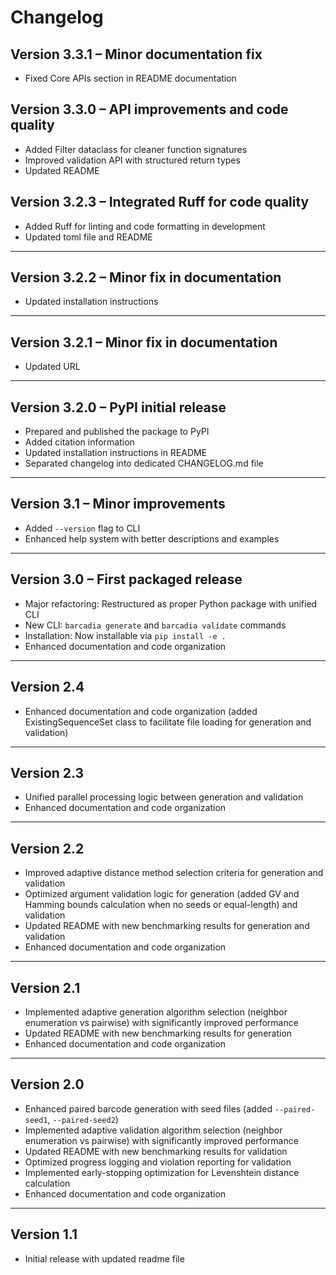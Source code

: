 # Changelog

## Version 3.3.1 – Minor documentation fix
- Fixed Core APIs section in README documentation

## Version 3.3.0 – API improvements and code quality
- Added Filter dataclass for cleaner function signatures
- Improved validation API with structured return types
- Updated README

## Version 3.2.3 – Integrated Ruff for code quality
- Added Ruff for linting and code formatting in development
- Updated toml file and README

---

## Version 3.2.2 – Minor fix in documentation
- Updated installation instructions

---

## Version 3.2.1 – Minor fix in documentation
- Updated URL

---

## Version 3.2.0 – PyPI initial release
- Prepared and published the package to PyPI
- Added citation information
- Updated installation instructions in README
- Separated changelog into dedicated CHANGELOG.md file

---

## Version 3.1 – Minor improvements
- Added `--version` flag to CLI
- Enhanced help system with better descriptions and examples

---

## Version 3.0 – First packaged release
- Major refactoring: Restructured as proper Python package with unified CLI
- New CLI: `barcadia generate` and `barcadia validate` commands
- Installation: Now installable via `pip install -e .`
- Enhanced documentation and code organization

---

## Version 2.4
- Enhanced documentation and code organization (added ExistingSequenceSet class to facilitate file loading for generation and validation)

---

## Version 2.3
- Unified parallel processing logic between generation and validation
- Enhanced documentation and code organization

---

## Version 2.2
- Improved adaptive distance method selection criteria for generation and validation
- Optimized argument validation logic for generation (added GV and Hamming bounds calculation when no seeds or equal-length) and validation
- Updated README with new benchmarking results for generation and validation
- Enhanced documentation and code organization

---

## Version 2.1
- Implemented adaptive generation algorithm selection (neighbor enumeration vs pairwise) with significantly improved performance
- Updated README with new benchmarking results for generation
- Enhanced documentation and code organization

---

## Version 2.0
- Enhanced paired barcode generation with seed files (added `--paired-seed1`, `--paired-seed2`)
- Implemented adaptive validation algorithm selection (neighbor enumeration vs pairwise) with significantly improved performance
- Updated README with new benchmarking results for validation
- Optimized progress logging and violation reporting for validation
- Implemented early-stopping optimization for Levenshtein distance calculation
- Enhanced documentation and code organization

---

## Version 1.1
- Initial release with updated readme file
